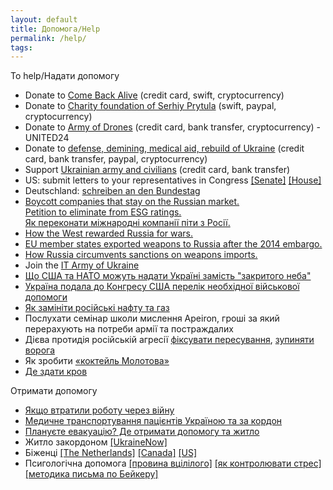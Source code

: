 ```yaml
---
layout: default
title: Допомога/Help
permalink: /help/
tags: 
---
```


To help/Надати допомогу
- Donate to [Come Back Alive](https://savelife.in.ua/en/) (credit card, swift, cryptocurrency)
- Donate to [Charity foundation of Serhiy Prytula](https://prytulafoundation.org/en) (swift, paypal, cryptocurrency)
- Donate to [Army of Drones](https://u24.gov.ua/dronation) (credit card, bank transfer, cryptocurrency) - UNITED24
- Donate to [defense, demining, medical aid, rebuild of Ukraine](https://u24.gov.ua/) (credit card, bank transfer, paypal, cryptocurrency)
- Support [Ukrainian army and civilians](https://bank.gov.ua/en/) (credit card, bank transfer)
- US: submit letters to your representatives in Congress  [[Senate]](https://www.senate.gov/senators/senators-contact.htm)  [[House]](https://www.house.gov/representatives) 
- Deutschland: [schreiben an den Bundestag](https://www.bundestag.de/abgeordnete)
- [Boycott companies that stay on the Russian market.](https://som.yale.edu/story/2022/almost-1000-companies-have-curtailed-operations-russia-some-remain) <br> [Petition to eliminate from ESG ratings.](https://www.change.org/p/eliminate-bloody-trade-companies-from-esg-ratings?source_location=topic_page) <br> 
[Як переконати міжнародні компанії піти з Росії.](https://www.epravda.com.ua/columns/2022/03/27/684758/)
- [How the West rewarded Russia for wars.](https://www.eurointegration.com.ua/eng/articles/2022/03/21/7136335/) 
- [EU member states exported weapons to Russia after the 2014 embargo.](https://www.investigate-europe.eu/en/2022/eu-states-exported-weapons-to-russia/)
- [How Russia circumvents sanctions on weapons imports.](https://www.pravda.com.ua/eng/articles/2022/04/25/7341956/)
- Join the [IT Army of Ukraine](https://t.me/s/itarmyofukraine2022)
- [Що США та НАТО можуть надати Україні замість "закритого неба"](https://www.eurointegration.com.ua/articles/2022/03/14/7135931/)
- [Україна подала до Конгресу США перелік необхідної військової допомоги](https://www.pravda.com.ua/news/2022/03/31/7335943/)
- [Як замініти російські нафту та газ](https://www.epravda.com.ua/publications/2022/04/6/685291/)
- Послухати семінар школи мислення Apeiron, гроші за який перерахують на потреби армії та постраждалих
- Дієва протидія російській агресії [фіксувати пересування](https://t.me/stop_russian_war_bot), [зупиняти ворога](https://www.pravda.com.ua/news/2022/02/26/7326209/)
- Як зробити [«коктейль Молотова»](https://hromadske.ua/ru/posts/kak-sdelat-koktejl-molotova-i-o-drugih-sposobah-dlya-grazhdanskih-kak-ostanovit-rossijskuyu-tehniku)
- [Де здати кров](https://www.donor.ua/centers)

Отримати допомогу
- [Якщо втратили роботу через війну](https://thepoint.rabota.ua/ya-zalyshyvsya-bez-roboty-pid-chas-viyny-scho-robyty/)
- [Медичне транспортування пацієнтів Україною та за кордон](https://medvak.com.ua/)
- [Плануєте евакуацію? Де отримати допомогу та житло](https://life.pravda.com.ua/society/2022/02/26/247573/) 
- Житло закордоном [[UkraineNow]](https://www.ukrainenow.org/) 
- Біженці [[The Netherlands]](https://help.unhcr.org/netherlands/) [[Canada]](https://www.canada.ca/en/immigration-refugees-citizenship/news/2022/03/canada-to-welcome-those-fleeing-the-war-in-ukraine.html) [[US]](https://www.uscis.gov/humanitarian/uniting-for-ukraine)
- Псигологічна допомога [[провина вцілілого]](https://life.pravda.com.ua/society/2022/03/4/247661/) [[як контролювати стрес]](https://life.pravda.com.ua/health/2022/02/27/247580/) [[методика письма по Бейкеру]](https://life.pravda.com.ua/health/2022/04/7/248138/)
